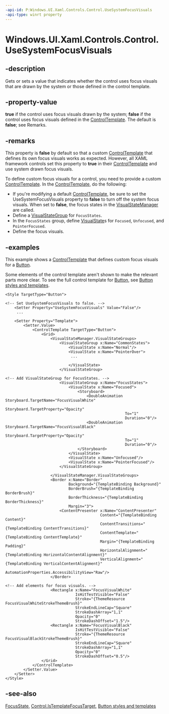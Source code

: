 ```yaml
---
-api-id: P:Windows.UI.Xaml.Controls.Control.UseSystemFocusVisuals
-api-type: winrt property
---
```


<!-- Property syntax
public bool UseSystemFocusVisuals { get;  set; }
-->

# Windows.UI.Xaml.Controls.Control.UseSystemFocusVisuals

## -description
Gets or sets a value that indicates whether the control uses focus visuals that are drawn by the system or those defined in the control template.

## -property-value
**true** if the control uses focus visuals drawn by the system; **false** if the control uses focus visuals defined in the [ControlTemplate](controltemplate.md). The default is **false**; see Remarks.

## -remarks
This property is **false** by default so that a custom [ControlTemplate](controltemplate.md) that defines its own focus visuals works as expected. However, all XAML framework controls set this property to **true** in their [ControlTemplate](controltemplate.md) and use system drawn focus visuals.

To define custom focus visuals for a control, you need to provide a custom [ControlTemplate](controltemplate.md). 
In the [ControlTemplate](controltemplate.md), do the following:

+ If you're modifying a default [ControlTemplate](controltemplate.md), be sure to set the UseSystemFocusVisuals property to **false** to turn off the system focus visuals. When set to **false**, the focus states in the [VisualStateManager](../windows.ui.xaml/visualstatemanager.md) are called.
+ Define a [VisualStateGroup](../windows.ui.xaml/visualstategroup.md) for `FocusStates`.
+ In the `FocusStates` group, define [VisualState](../windows.ui.xaml/visualstate.md)s for `Focused`, `Unfocused`, and `PointerFocused`.
+ Define the focus visuals.


## -examples
This example shows a [ControlTemplate](controltemplate.md) that defines custom focus visuals for a [Button](button.md).

Some elements of the control template aren't shown to make the relevant parts more clear. To see the full control template for [Button](button.md), see [Button styles and templates](/windows/uwp/design/controls-and-patterns/xaml-styles).

```xaml
<Style TargetType="Button">
 
<!-- Set UseSystemFocusVisuals to false. -->
    <Setter Property="UseSystemFocusVisuals" Value="False"/> 
     ...

    <Setter Property="Template">
        <Setter.Value>
            <ControlTemplate TargetType="Button">
                <Grid>
                    <VisualStateManager.VisualStateGroups>
                        <VisualStateGroup x:Name="CommonStates">
                            <VisualState x:Name="Normal"/>
                            <VisualState x:Name="PointerOver">
                             ...

                            </VisualState>
                        </VisualStateGroup>

<!-- Add VisualStateGroup for FocusStates. -->
                        <VisualStateGroup x:Name="FocusStates">
                            <VisualState x:Name="Focused">
                                <Storyboard>
                                    <DoubleAnimation Storyboard.TargetName="FocusVisualWhite"
                                                     Storyboard.TargetProperty="Opacity"
                                                     To="1"
                                                     Duration="0"/>
                                    <DoubleAnimation Storyboard.TargetName="FocusVisualBlack"
                                                     Storyboard.TargetProperty="Opacity"
                                                     To="1"
                                                     Duration="0"/>
                                </Storyboard>
                            </VisualState>
                            <VisualState x:Name="Unfocused"/>
                            <VisualState x:Name="PointerFocused"/>
                        </VisualStateGroup>

                    </VisualStateManager.VisualStateGroups>
                    <Border x:Name="Border"
                            Background="{TemplateBinding Background}"
                            BorderBrush="{TemplateBinding BorderBrush}"
                            BorderThickness="{TemplateBinding BorderThickness}"
                            Margin="3">
                        <ContentPresenter x:Name="ContentPresenter"
                                          Content="{TemplateBinding Content}"
                                          ContentTransitions="{TemplateBinding ContentTransitions}"
                                          ContentTemplate="{TemplateBinding ContentTemplate}"
                                          Margin="{TemplateBinding Padding}"
                                          HorizontalAlignment="{TemplateBinding HorizontalContentAlignment}"
                                          VerticalAlignment="{TemplateBinding VerticalContentAlignment}" 
                                          AutomationProperties.AccessibilityView="Raw"/>
                    </Border>

<!-- Add elements for focus visuals. -->
                    <Rectangle x:Name="FocusVisualWhite"
                               IsHitTestVisible="False"
                               Stroke="{ThemeResource FocusVisualWhiteStrokeThemeBrush}"
                               StrokeEndLineCap="Square"
                               StrokeDashArray="1,1"
                               Opacity="0"
                               StrokeDashOffset="1.5"/>
                    <Rectangle x:Name="FocusVisualBlack"
                               IsHitTestVisible="False"
                               Stroke="{ThemeResource FocusVisualBlackStrokeThemeBrush}"
                               StrokeEndLineCap="Square"
                               StrokeDashArray="1,1"
                               Opacity="0"
                               StrokeDashOffset="0.5"/>
                </Grid>
            </ControlTemplate>
        </Setter.Value>
    </Setter>
</Style>
```



## -see-also
[FocusState](control_focusstate.md), [Control.IsTemplateFocusTarget](/uwp/api/windows.ui.xaml.controls.control.istemplatefocustarget), [Button styles and templates](/windows/uwp/design/controls-and-patterns/xaml-styles)
